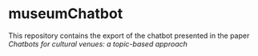 # museumChatbot
This repository contains the export of the chatbot presented in the paper
_Chatbots for cultural venues: a topic-based approach_
